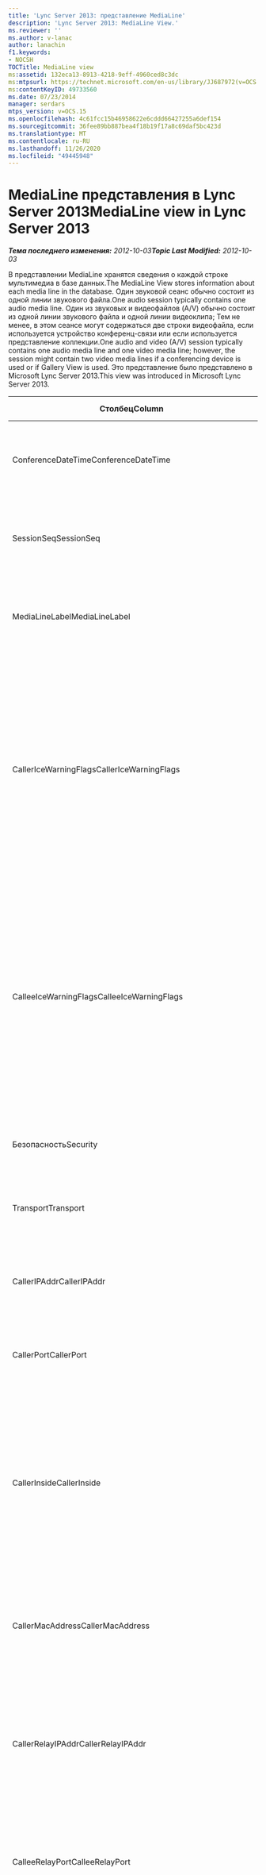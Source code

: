 ```yaml
---
title: 'Lync Server 2013: представление MediaLine'
description: 'Lync Server 2013: MediaLine View.'
ms.reviewer: ''
ms.author: v-lanac
author: lanachin
f1.keywords:
- NOCSH
TOCTitle: MediaLine view
ms:assetid: 132eca13-8913-4218-9eff-4960ced8c3dc
ms:mtpsurl: https://technet.microsoft.com/en-us/library/JJ687972(v=OCS.15)
ms:contentKeyID: 49733560
ms.date: 07/23/2014
manager: serdars
mtps_version: v=OCS.15
ms.openlocfilehash: 4c61fcc15b46958622e6cddd66427255a6def154
ms.sourcegitcommit: 36fee89bb887bea4f18b19f17a8c69daf5bc423d
ms.translationtype: MT
ms.contentlocale: ru-RU
ms.lasthandoff: 11/26/2020
ms.locfileid: "49445948"
---
```

# <a name="medialine-view-in-lync-server-2013"></a><span data-ttu-id="96bcf-103">MediaLine представления в Lync Server 2013</span><span class="sxs-lookup"><span data-stu-id="96bcf-103">MediaLine view in Lync Server 2013</span></span>

<div data-xmlns="http://www.w3.org/1999/xhtml">

<div class="topic" data-xmlns="http://www.w3.org/1999/xhtml" data-msxsl="urn:schemas-microsoft-com:xslt" data-cs="https://msdn.microsoft.com/">

<div data-asp="https://msdn2.microsoft.com/asp">



</div>

<div id="mainSection">

<div id="mainBody"><span data-ttu-id="96bcf-104">

<span> </span></span><span class="sxs-lookup"><span data-stu-id="96bcf-104">

<span> </span></span></span>

<span data-ttu-id="96bcf-105">_**Тема последнего изменения:** 2012-10-03_</span><span class="sxs-lookup"><span data-stu-id="96bcf-105">_**Topic Last Modified:** 2012-10-03_</span></span>

<span data-ttu-id="96bcf-106">В представлении MediaLine хранятся сведения о каждой строке мультимедиа в базе данных.</span><span class="sxs-lookup"><span data-stu-id="96bcf-106">The MediaLine View stores information about each media line in the database.</span></span> <span data-ttu-id="96bcf-107">Один звуковой сеанс обычно состоит из одной линии звукового файла.</span><span class="sxs-lookup"><span data-stu-id="96bcf-107">One audio session typically contains one audio media line.</span></span> <span data-ttu-id="96bcf-108">Один из звуковых и видеофайлов (A/V) обычно состоит из одной линии звукового файла и одной линии видеоклипа; Тем не менее, в этом сеансе могут содержаться две строки видеофайла, если используется устройство конференц-связи или если используется представление коллекции.</span><span class="sxs-lookup"><span data-stu-id="96bcf-108">One audio and video (A/V) session typically contains one audio media line and one video media line; however, the session might contain two video media lines if a conferencing device is used or if Gallery View is used.</span></span> <span data-ttu-id="96bcf-109">Это представление было представлено в Microsoft Lync Server 2013.</span><span class="sxs-lookup"><span data-stu-id="96bcf-109">This view was introduced in Microsoft Lync Server 2013.</span></span>


<table>
<colgroup>
<col style="width: 33%" />
<col style="width: 33%" />
<col style="width: 33%" />
</colgroup>
<thead>
<tr class="header">
<th><span data-ttu-id="96bcf-110">Столбец</span><span class="sxs-lookup"><span data-stu-id="96bcf-110">Column</span></span></th>
<th><span data-ttu-id="96bcf-111">Тип данных</span><span class="sxs-lookup"><span data-stu-id="96bcf-111">Data Type</span></span></th>
<th><span data-ttu-id="96bcf-112">сведения</span><span class="sxs-lookup"><span data-stu-id="96bcf-112">details</span></span></th>
</tr>
</thead>
<tbody>
<tr class="odd">
<td><p><span data-ttu-id="96bcf-113">ConferenceDateTime</span><span class="sxs-lookup"><span data-stu-id="96bcf-113">ConferenceDateTime</span></span></p></td>
<td><p><span data-ttu-id="96bcf-114">datetime</span><span class="sxs-lookup"><span data-stu-id="96bcf-114">datetime</span></span></p></td>
<td><p><span data-ttu-id="96bcf-115">На которую ссылается <a href="lync-server-2013-medialine-table.md">Таблица MediaLine в Lync Server 2013</a>.</span><span class="sxs-lookup"><span data-stu-id="96bcf-115">Referenced from the <a href="lync-server-2013-medialine-table.md">MediaLine table in Lync Server 2013</a>.</span></span></p></td>
</tr>
<tr class="even">
<td><p><span data-ttu-id="96bcf-116">SessionSeq</span><span class="sxs-lookup"><span data-stu-id="96bcf-116">SessionSeq</span></span></p></td>
<td><p><span data-ttu-id="96bcf-117">целое</span><span class="sxs-lookup"><span data-stu-id="96bcf-117">int</span></span></p></td>
<td><p><span data-ttu-id="96bcf-118">На которую ссылается <a href="lync-server-2013-medialine-table.md">Таблица MediaLine в Lync Server 2013</a>.</span><span class="sxs-lookup"><span data-stu-id="96bcf-118">Referenced from the <a href="lync-server-2013-medialine-table.md">MediaLine table in Lync Server 2013</a>.</span></span></p></td>
</tr>
<tr class="odd">
<td><p><span data-ttu-id="96bcf-119">MediaLineLabel</span><span class="sxs-lookup"><span data-stu-id="96bcf-119">MediaLineLabel</span></span></p></td>
<td><p><span data-ttu-id="96bcf-120">tinyint</span><span class="sxs-lookup"><span data-stu-id="96bcf-120">tinyint</span></span></p></td>
<td><p><span data-ttu-id="96bcf-121">На которую ссылается <a href="lync-server-2013-medialine-table.md">Таблица MediaLine в Lync Server 2013</a>.</span><span class="sxs-lookup"><span data-stu-id="96bcf-121">Referenced from the <a href="lync-server-2013-medialine-table.md">MediaLine table in Lync Server 2013</a>.</span></span></p></td>
</tr>
<tr class="even">
<td><p><span data-ttu-id="96bcf-122">CallerIceWarningFlags</span><span class="sxs-lookup"><span data-stu-id="96bcf-122">CallerIceWarningFlags</span></span></p></td>
<td><p><span data-ttu-id="96bcf-123">целое</span><span class="sxs-lookup"><span data-stu-id="96bcf-123">int</span></span></p></td>
<td><p><span data-ttu-id="96bcf-124">Сведения о процессе интерактивной установки подключения (ICE), описанные в разделе Флаги BITS для вызывающего абонента.</span><span class="sxs-lookup"><span data-stu-id="96bcf-124">Information about Interactive Connectivity Establishment (ICE) process described in bits flags for the caller.</span></span> <span data-ttu-id="96bcf-125">Подробности можно найти в спецификации серверного протокола контроля качества обслуживания.</span><span class="sxs-lookup"><span data-stu-id="96bcf-125">For details, refer to the Quality of Experience Monitoring Server Protocol Specification.</span></span></p></td>
</tr>
<tr class="odd">
<td><p><span data-ttu-id="96bcf-126">CalleeIceWarningFlags</span><span class="sxs-lookup"><span data-stu-id="96bcf-126">CalleeIceWarningFlags</span></span></p></td>
<td><p><span data-ttu-id="96bcf-127">целое</span><span class="sxs-lookup"><span data-stu-id="96bcf-127">int</span></span></p></td>
<td><p><span data-ttu-id="96bcf-128">Сведения о процессе установки интерактивной связи (ICE), описанные в флагах BITS для вызываемого абонента.</span><span class="sxs-lookup"><span data-stu-id="96bcf-128">Information about Interactive Connectivity Establishment (ICE) process described in bits flags for the callee.</span></span> <span data-ttu-id="96bcf-129">Подробности можно найти в спецификации серверного протокола контроля качества обслуживания.</span><span class="sxs-lookup"><span data-stu-id="96bcf-129">For details, refer to the Quality of Experience Monitoring Server Protocol Specification.</span></span></p></td>
</tr>
<tr class="even">
<td><p><span data-ttu-id="96bcf-130">Безопасность</span><span class="sxs-lookup"><span data-stu-id="96bcf-130">Security</span></span></p></td>
<td><p><span data-ttu-id="96bcf-131">tinyint</span><span class="sxs-lookup"><span data-stu-id="96bcf-131">tinyint</span></span></p></td>
<td><p><span data-ttu-id="96bcf-132">Профиль безопасности используется.</span><span class="sxs-lookup"><span data-stu-id="96bcf-132">Security profile in use.</span></span> <span data-ttu-id="96bcf-133">0 — NONE, 1 — SRTP, 2 — v1.</span><span class="sxs-lookup"><span data-stu-id="96bcf-133">0 is NONE, 1 is SRTP, 2 is V1.</span></span></p></td>
</tr>
<tr class="odd">
<td><p><span data-ttu-id="96bcf-134">Transport</span><span class="sxs-lookup"><span data-stu-id="96bcf-134">Transport</span></span></p></td>
<td><p><span data-ttu-id="96bcf-135">tinyint</span><span class="sxs-lookup"><span data-stu-id="96bcf-135">tinyint</span></span></p></td>
<td><p><span data-ttu-id="96bcf-136">Тип транспорта.</span><span class="sxs-lookup"><span data-stu-id="96bcf-136">Transport type.</span></span> <span data-ttu-id="96bcf-137">0 — это UDP, а 1 — TCP.</span><span class="sxs-lookup"><span data-stu-id="96bcf-137">0 is UDP, 1 is TCP.</span></span></p></td>
</tr>
<tr class="even">
<td><p><span data-ttu-id="96bcf-138">CallerIPAddr</span><span class="sxs-lookup"><span data-stu-id="96bcf-138">CallerIPAddr</span></span></p></td>
<td><p><span data-ttu-id="96bcf-139">var (50)</span><span class="sxs-lookup"><span data-stu-id="96bcf-139">var(50)</span></span></p></td>
<td><p><span data-ttu-id="96bcf-140">IP-адрес вызывающего абонента.</span><span class="sxs-lookup"><span data-stu-id="96bcf-140">IP address of the caller.</span></span> <span data-ttu-id="96bcf-141">Это может быть либо адрес IPv4, либо IPv6.</span><span class="sxs-lookup"><span data-stu-id="96bcf-141">This can be either an IPv4 or IPv6 address.</span></span></p></td>
</tr>
<tr class="odd">
<td><p><span data-ttu-id="96bcf-142">CallerPort</span><span class="sxs-lookup"><span data-stu-id="96bcf-142">CallerPort</span></span></p></td>
<td><p><span data-ttu-id="96bcf-143">целое</span><span class="sxs-lookup"><span data-stu-id="96bcf-143">int</span></span></p></td>
<td><p><span data-ttu-id="96bcf-144">Порт, используемый вызывающим абонентом.</span><span class="sxs-lookup"><span data-stu-id="96bcf-144">Port used by the caller.</span></span></p></td>
</tr>
<tr class="even">
<td><p><span data-ttu-id="96bcf-145">CallerInside</span><span class="sxs-lookup"><span data-stu-id="96bcf-145">CallerInside</span></span></p></td>
<td><p><span data-ttu-id="96bcf-146">бит</span><span class="sxs-lookup"><span data-stu-id="96bcf-146">bit</span></span></p></td>
<td><p><span data-ttu-id="96bcf-147">Указывает, находится ли вызывающий абонент в сети Организации.</span><span class="sxs-lookup"><span data-stu-id="96bcf-147">Indicates whether or not the caller is inside the organization network.</span></span> <span data-ttu-id="96bcf-148">1 означает, что вызывающий абонент входит в корпоративную сеть.</span><span class="sxs-lookup"><span data-stu-id="96bcf-148">1 means that the caller is inside the enterprise network.</span></span> <span data-ttu-id="96bcf-149">0 означает, что вызывающий абонент находится за пределами сети.</span><span class="sxs-lookup"><span data-stu-id="96bcf-149">0 means that the caller is outside the network.</span></span></p></td>
</tr>
<tr class="odd">
<td><p><span data-ttu-id="96bcf-150">CallerMacAddress</span><span class="sxs-lookup"><span data-stu-id="96bcf-150">CallerMacAddress</span></span></p></td>
<td><p><span data-ttu-id="96bcf-151">varchar (256)</span><span class="sxs-lookup"><span data-stu-id="96bcf-151">varchar(256)</span></span></p></td>
<td><p><span data-ttu-id="96bcf-152">MAC-адрес сетевого интерфейса, используемого вызывающим абонентом.</span><span class="sxs-lookup"><span data-stu-id="96bcf-152">MAC address of network interface used by caller.</span></span></p></td>
</tr>
<tr class="even">
<td><p><span data-ttu-id="96bcf-153">CallerRelayIPAddr</span><span class="sxs-lookup"><span data-stu-id="96bcf-153">CallerRelayIPAddr</span></span></p></td>
<td><p><span data-ttu-id="96bcf-154">var (50)</span><span class="sxs-lookup"><span data-stu-id="96bcf-154">var(50)</span></span></p></td>
<td><p><span data-ttu-id="96bcf-155">IP-адрес службы EDGE (/V), используемой вызывающим абонентом.</span><span class="sxs-lookup"><span data-stu-id="96bcf-155">IP Address of the A/V Edge service used by the caller.</span></span> <span data-ttu-id="96bcf-156">Дополнительные сведения приведены в <a href="lync-server-2013-ipaddress-table.md">таблице IP-адрес в Lync Server 2013</a> .</span><span class="sxs-lookup"><span data-stu-id="96bcf-156">See the <a href="lync-server-2013-ipaddress-table.md">IPAddress table in Lync Server 2013</a> for more information.</span></span></p></td>
</tr>
<tr class="odd">
<td><p><span data-ttu-id="96bcf-157">CalleeRelayPort</span><span class="sxs-lookup"><span data-stu-id="96bcf-157">CalleeRelayPort</span></span></p></td>
<td><p><span data-ttu-id="96bcf-158">целое</span><span class="sxs-lookup"><span data-stu-id="96bcf-158">int</span></span></p></td>
<td><p><span data-ttu-id="96bcf-159">Порт, используемый в службе EDGE (A/V), используемой вызывающим абонентом.</span><span class="sxs-lookup"><span data-stu-id="96bcf-159">Port used on the A/V Edge service used by the caller.</span></span></p></td>
</tr>
<tr class="even">
<td><p><span data-ttu-id="96bcf-160">CallerReflexiveIPAddr</span><span class="sxs-lookup"><span data-stu-id="96bcf-160">CallerReflexiveIPAddr</span></span></p></td>
<td><p><span data-ttu-id="96bcf-161">var (50)</span><span class="sxs-lookup"><span data-stu-id="96bcf-161">var(50)</span></span></p></td>
<td><p><span data-ttu-id="96bcf-162">IP-адрес вызывающего абонента, предоставленный службой EDGE (A/V).</span><span class="sxs-lookup"><span data-stu-id="96bcf-162">Caller’s IP address as reported by the A/V Edge service.</span></span> <span data-ttu-id="96bcf-163">Этот адрес может отличаться от CallerIPAddr, если клиент находится за пределами NAT, например.</span><span class="sxs-lookup"><span data-stu-id="96bcf-163">This address may be different that the CallerIPAddr if the client is located behind a NAT for example.</span></span></p></td>
</tr>
<tr class="odd">
<td><p><span data-ttu-id="96bcf-164">CallerCaptureDev</span><span class="sxs-lookup"><span data-stu-id="96bcf-164">CallerCaptureDev</span></span></p></td>
<td><p><span data-ttu-id="96bcf-165">varchar (256)</span><span class="sxs-lookup"><span data-stu-id="96bcf-165">varchar(256)</span></span></p></td>
<td><p><span data-ttu-id="96bcf-166">Имя устройства захвата вызывающего абонента.</span><span class="sxs-lookup"><span data-stu-id="96bcf-166">Caller’s capture device name.</span></span></p></td>
</tr>
<tr class="even">
<td><p><span data-ttu-id="96bcf-167">CallerRenderDev</span><span class="sxs-lookup"><span data-stu-id="96bcf-167">CallerRenderDev</span></span></p></td>
<td><p><span data-ttu-id="96bcf-168">varchar (256)</span><span class="sxs-lookup"><span data-stu-id="96bcf-168">varchar(256)</span></span></p></td>
<td><p><span data-ttu-id="96bcf-169">Имя устройства отрисовки вызывающего абонента.</span><span class="sxs-lookup"><span data-stu-id="96bcf-169">Caller’s render device name.</span></span></p></td>
</tr>
<tr class="odd">
<td><p><span data-ttu-id="96bcf-170">CallerCaptureDevDriver</span><span class="sxs-lookup"><span data-stu-id="96bcf-170">CallerCaptureDevDriver</span></span></p></td>
<td><p><span data-ttu-id="96bcf-171">varchar (256)</span><span class="sxs-lookup"><span data-stu-id="96bcf-171">varchar(256)</span></span></p></td>
<td><p><span data-ttu-id="96bcf-172">Имя драйвера устройства захвата вызывающего абонента.</span><span class="sxs-lookup"><span data-stu-id="96bcf-172">Caller’s capture device driver name.</span></span></p></td>
</tr>
<tr class="even">
<td><p><span data-ttu-id="96bcf-173">CallerRenderDevDriver</span><span class="sxs-lookup"><span data-stu-id="96bcf-173">CallerRenderDevDriver</span></span></p></td>
<td><p><span data-ttu-id="96bcf-174">varchar (256)</span><span class="sxs-lookup"><span data-stu-id="96bcf-174">varchar(256)</span></span></p></td>
<td><p><span data-ttu-id="96bcf-175">Имя драйвера устройства отрисовки вызывающего абонента.</span><span class="sxs-lookup"><span data-stu-id="96bcf-175">Caller’s render device driver name.</span></span></p></td>
</tr>
<tr class="odd">
<td><p><span data-ttu-id="96bcf-176">CallerWifiDriverDeviceDesc</span><span class="sxs-lookup"><span data-stu-id="96bcf-176">CallerWifiDriverDeviceDesc</span></span></p></td>
<td><p><span data-ttu-id="96bcf-177">varchar (256</span><span class="sxs-lookup"><span data-stu-id="96bcf-177">varchar(256</span></span></p></td>
<td><p><span data-ttu-id="96bcf-178">Описание драйвера Wi-Fi вызывающего абонента.</span><span class="sxs-lookup"><span data-stu-id="96bcf-178">Caller’s Wifi driver description.</span></span></p></td>
</tr>
<tr class="even">
<td><p><span data-ttu-id="96bcf-179">CallerWifiDriverVersion</span><span class="sxs-lookup"><span data-stu-id="96bcf-179">CallerWifiDriverVersion</span></span></p></td>
<td><p><span data-ttu-id="96bcf-180">varchar (256)</span><span class="sxs-lookup"><span data-stu-id="96bcf-180">varchar(256)</span></span></p></td>
<td><p><span data-ttu-id="96bcf-181">Версия драйвера Wi-Fi вызывающего абонента.</span><span class="sxs-lookup"><span data-stu-id="96bcf-181">Caller’s Wifi driver version.</span></span></p></td>
</tr>
<tr class="odd">
<td><p><span data-ttu-id="96bcf-182">CalleeNetworkConnectionDetail</span><span class="sxs-lookup"><span data-stu-id="96bcf-182">CalleeNetworkConnectionDetail</span></span></p></td>
<td><p><span data-ttu-id="96bcf-183">varchar (256)</span><span class="sxs-lookup"><span data-stu-id="96bcf-183">varchar(256)</span></span></p></td>
<td><p><span data-ttu-id="96bcf-184">Сведения о сетевом подключении вызывающего абонента.</span><span class="sxs-lookup"><span data-stu-id="96bcf-184">Details of caller’s network connection.</span></span> <span data-ttu-id="96bcf-185">Для получения дополнительных сведений ознакомьтесь с <a href="lync-server-2013-networkconnectiondetail-table.md">таблицей NetworkConnectionDetail в Lync Server 2013</a> .</span><span class="sxs-lookup"><span data-stu-id="96bcf-185">See the <a href="lync-server-2013-networkconnectiondetail-table.md">NetworkConnectionDetail table in Lync Server 2013</a> for more information.</span></span></p></td>
</tr>
<tr class="even">
<td><p><span data-ttu-id="96bcf-186">CallerBssid</span><span class="sxs-lookup"><span data-stu-id="96bcf-186">CallerBssid</span></span></p></td>
<td><p><span data-ttu-id="96bcf-187">varchar (256)</span><span class="sxs-lookup"><span data-stu-id="96bcf-187">varchar(256)</span></span></p></td>
<td><p><span data-ttu-id="96bcf-188">Основной идентификатор набора служб, используемый вызывающими абонентами WiFi-связи.</span><span class="sxs-lookup"><span data-stu-id="96bcf-188">Basic Service Set Identifier used by callers WiFi connection.</span></span></p></td>
</tr>
<tr class="odd">
<td><p><span data-ttu-id="96bcf-189">CallerVPN</span><span class="sxs-lookup"><span data-stu-id="96bcf-189">CallerVPN</span></span></p></td>
<td><p><span data-ttu-id="96bcf-190">бит</span><span class="sxs-lookup"><span data-stu-id="96bcf-190">bit</span></span></p></td>
<td><p><span data-ttu-id="96bcf-191">Указывает, подключен ли вызывающий абонент к виртуальной частной сети.</span><span class="sxs-lookup"><span data-stu-id="96bcf-191">Indicates whether the caller connected over a virtual private network.</span></span> <span data-ttu-id="96bcf-192">1 — это виртуальная частная сеть (VPN), а 0 — не VPN.</span><span class="sxs-lookup"><span data-stu-id="96bcf-192">1 is virtual private network (VPN), 0 is non-VPN.</span></span></p></td>
</tr>
<tr class="even">
<td><p><span data-ttu-id="96bcf-193">CalleeIPAddr</span><span class="sxs-lookup"><span data-stu-id="96bcf-193">CalleeIPAddr</span></span></p></td>
<td><p><span data-ttu-id="96bcf-194">var (50)</span><span class="sxs-lookup"><span data-stu-id="96bcf-194">var(50)</span></span></p></td>
<td><p><span data-ttu-id="96bcf-195">IP-адрес вызываемого абонента.</span><span class="sxs-lookup"><span data-stu-id="96bcf-195">IP address of the callee.</span></span> <span data-ttu-id="96bcf-196">Это может быть либо адрес IPv4, либо IPv6.</span><span class="sxs-lookup"><span data-stu-id="96bcf-196">This can be either an IPv4 or IPv6 address.</span></span></p></td>
</tr>
<tr class="odd">
<td><p><span data-ttu-id="96bcf-197">CalleePort</span><span class="sxs-lookup"><span data-stu-id="96bcf-197">CalleePort</span></span></p></td>
<td><p><span data-ttu-id="96bcf-198">целое</span><span class="sxs-lookup"><span data-stu-id="96bcf-198">int</span></span></p></td>
<td><p><span data-ttu-id="96bcf-199">Порт, используемый вызываемым абонентом.</span><span class="sxs-lookup"><span data-stu-id="96bcf-199">Port used by the callee.</span></span></p></td>
</tr>
<tr class="even">
<td><p><span data-ttu-id="96bcf-200">CalleeInside</span><span class="sxs-lookup"><span data-stu-id="96bcf-200">CalleeInside</span></span></p></td>
<td><p><span data-ttu-id="96bcf-201">бит</span><span class="sxs-lookup"><span data-stu-id="96bcf-201">bit</span></span></p></td>
<td><p><span data-ttu-id="96bcf-202">Указывает, входит ли вызывающий объект в корпоративную сеть.</span><span class="sxs-lookup"><span data-stu-id="96bcf-202">Indicates whether the callee is inside the enterprise network.</span></span> <span data-ttu-id="96bcf-203">1 означает, что вызываемый абонент входит в корпоративную сеть, а 0 означает, что вызываемый объект находится за пределами сети.</span><span class="sxs-lookup"><span data-stu-id="96bcf-203">1 means callee is inside the enterprise network, 0 means the callee is outside the network.</span></span></p></td>
</tr>
<tr class="odd">
<td><p><span data-ttu-id="96bcf-204">CalleeMacAddress</span><span class="sxs-lookup"><span data-stu-id="96bcf-204">CalleeMacAddress</span></span></p></td>
<td><p><span data-ttu-id="96bcf-205">varchar (256)</span><span class="sxs-lookup"><span data-stu-id="96bcf-205">varchar(256)</span></span></p></td>
<td><p><span data-ttu-id="96bcf-206">MAC-адрес сетевого интерфейса, используемого вызываемым абонентом.</span><span class="sxs-lookup"><span data-stu-id="96bcf-206">MAC address of network interface used by callee.</span></span></p></td>
</tr>
<tr class="even">
<td><p><span data-ttu-id="96bcf-207">CalleeRelayIPAddr</span><span class="sxs-lookup"><span data-stu-id="96bcf-207">CalleeRelayIPAddr</span></span></p></td>
<td><p><span data-ttu-id="96bcf-208">var (50)</span><span class="sxs-lookup"><span data-stu-id="96bcf-208">var(50)</span></span></p></td>
<td><p><span data-ttu-id="96bcf-209">IP-адрес службы EDGE (/V), используемой вызываемым абонентом.</span><span class="sxs-lookup"><span data-stu-id="96bcf-209">IP Address of the A/V Edge service used by the callee.</span></span> <span data-ttu-id="96bcf-210">Дополнительные сведения приведены в <a href="lync-server-2013-ipaddress-table.md">таблице IP-адрес в Lync Server 2013</a> .</span><span class="sxs-lookup"><span data-stu-id="96bcf-210">See the <a href="lync-server-2013-ipaddress-table.md">IPAddress table in Lync Server 2013</a> for more information.</span></span></p></td>
</tr>
<tr class="odd">
<td><p><span data-ttu-id="96bcf-211">CalleeRelayPort</span><span class="sxs-lookup"><span data-stu-id="96bcf-211">CalleeRelayPort</span></span></p></td>
<td><p><span data-ttu-id="96bcf-212">целое</span><span class="sxs-lookup"><span data-stu-id="96bcf-212">int</span></span></p></td>
<td><p><span data-ttu-id="96bcf-213">Порт, используемый в службе EDGE (A/V), используемой вызываемым абонентом.</span><span class="sxs-lookup"><span data-stu-id="96bcf-213">Port used on the A/V Edge service used by the callee.</span></span></p></td>
</tr>
<tr class="even">
<td><p><span data-ttu-id="96bcf-214">CalleeReflexiveIPAddr</span><span class="sxs-lookup"><span data-stu-id="96bcf-214">CalleeReflexiveIPAddr</span></span></p></td>
<td><p><span data-ttu-id="96bcf-215">var (50)</span><span class="sxs-lookup"><span data-stu-id="96bcf-215">var(50)</span></span></p></td>
<td><p><span data-ttu-id="96bcf-216">IP-адрес вызываемого абонента, предоставленный службой Edge/V.</span><span class="sxs-lookup"><span data-stu-id="96bcf-216">Callee’s IP address as reported by the A/V Edge service.</span></span> <span data-ttu-id="96bcf-217">Этот адрес может отличаться от CalleeIPAddr, если клиент находится за пределами NAT, например.</span><span class="sxs-lookup"><span data-stu-id="96bcf-217">This address may be different that the CalleeIPAddr if the client is located behind a NAT for example.</span></span></p></td>
</tr>
<tr class="odd">
<td><p><span data-ttu-id="96bcf-218">CalleeCaptureDev</span><span class="sxs-lookup"><span data-stu-id="96bcf-218">CalleeCaptureDev</span></span></p></td>
<td><p><span data-ttu-id="96bcf-219">var (50)</span><span class="sxs-lookup"><span data-stu-id="96bcf-219">var(50)</span></span></p></td>
<td><p><span data-ttu-id="96bcf-220">Имя устройства захвата абонента.</span><span class="sxs-lookup"><span data-stu-id="96bcf-220">Callee’s capture device name.</span></span></p></td>
</tr>
<tr class="even">
<td><p><span data-ttu-id="96bcf-221">CalleeRenderDev</span><span class="sxs-lookup"><span data-stu-id="96bcf-221">CalleeRenderDev</span></span></p></td>
<td><p><span data-ttu-id="96bcf-222">varchar (256)</span><span class="sxs-lookup"><span data-stu-id="96bcf-222">varchar(256)</span></span></p></td>
<td><p><span data-ttu-id="96bcf-223">Имя устройства отрисовки вызываемого абонента.</span><span class="sxs-lookup"><span data-stu-id="96bcf-223">Callee’s render device name.</span></span></p></td>
</tr>
<tr class="odd">
<td><p><span data-ttu-id="96bcf-224">CalleeCaptureDevDriver</span><span class="sxs-lookup"><span data-stu-id="96bcf-224">CalleeCaptureDevDriver</span></span></p></td>
<td><p><span data-ttu-id="96bcf-225">varchar (256)</span><span class="sxs-lookup"><span data-stu-id="96bcf-225">varchar(256)</span></span></p></td>
<td><p><span data-ttu-id="96bcf-226">Имя драйвера устройства захвата абонента.</span><span class="sxs-lookup"><span data-stu-id="96bcf-226">Callee’s capture device driver name.</span></span></p></td>
</tr>
<tr class="even">
<td><p><span data-ttu-id="96bcf-227">CalleeRenderDevDriver</span><span class="sxs-lookup"><span data-stu-id="96bcf-227">CalleeRenderDevDriver</span></span></p></td>
<td><p><span data-ttu-id="96bcf-228">varchar (256)</span><span class="sxs-lookup"><span data-stu-id="96bcf-228">varchar(256)</span></span></p></td>
<td><p><span data-ttu-id="96bcf-229">Имя драйвера устройства обработки вызываемого абонента.</span><span class="sxs-lookup"><span data-stu-id="96bcf-229">Callee’s render device driver name.</span></span></p></td>
</tr>
<tr class="odd">
<td><p><span data-ttu-id="96bcf-230">CalleeWifiDriverDeviceDesc</span><span class="sxs-lookup"><span data-stu-id="96bcf-230">CalleeWifiDriverDeviceDesc</span></span></p></td>
<td><p><span data-ttu-id="96bcf-231">varchar (256)</span><span class="sxs-lookup"><span data-stu-id="96bcf-231">varchar(256)</span></span></p></td>
<td><p><span data-ttu-id="96bcf-232">Описание драйвера WiFi вызываемого абонента.</span><span class="sxs-lookup"><span data-stu-id="96bcf-232">Callee’s Wifi driver description.</span></span></p></td>
</tr>
<tr class="even">
<td><p><span data-ttu-id="96bcf-233">CalleeWifiDriverVersion</span><span class="sxs-lookup"><span data-stu-id="96bcf-233">CalleeWifiDriverVersion</span></span></p></td>
<td><p><span data-ttu-id="96bcf-234">varchar (256</span><span class="sxs-lookup"><span data-stu-id="96bcf-234">varchar(256</span></span></p></td>
<td><p><span data-ttu-id="96bcf-235">Версия драйвера Wi-Fi для вызываемого абонента.</span><span class="sxs-lookup"><span data-stu-id="96bcf-235">Callee’s Wifi driver version.</span></span></p></td>
</tr>
<tr class="odd">
<td><p><span data-ttu-id="96bcf-236">CalleeNetworkConnectionDetail</span><span class="sxs-lookup"><span data-stu-id="96bcf-236">CalleeNetworkConnectionDetail</span></span></p></td>
<td><p><span data-ttu-id="96bcf-237">varchar (256)</span><span class="sxs-lookup"><span data-stu-id="96bcf-237">varchar(256)</span></span></p></td>
<td><p><span data-ttu-id="96bcf-238">Сведения о сетевом подключении для вызываемого абонента.</span><span class="sxs-lookup"><span data-stu-id="96bcf-238">Details of callee’s network connection.</span></span> <span data-ttu-id="96bcf-239">Для получения дополнительных сведений ознакомьтесь с <a href="lync-server-2013-networkconnectiondetail-table.md">таблицей NetworkConnectionDetail в Lync Server 2013</a> .</span><span class="sxs-lookup"><span data-stu-id="96bcf-239">See the <a href="lync-server-2013-networkconnectiondetail-table.md">NetworkConnectionDetail table in Lync Server 2013</a> for more information.</span></span></p></td>
</tr>
<tr class="even">
<td><p><span data-ttu-id="96bcf-240">CalleeBssid</span><span class="sxs-lookup"><span data-stu-id="96bcf-240">CalleeBssid</span></span></p></td>
<td><p><span data-ttu-id="96bcf-241">varchar (256)</span><span class="sxs-lookup"><span data-stu-id="96bcf-241">varchar(256)</span></span></p></td>
<td><p><span data-ttu-id="96bcf-242">Основной идентификатор набора служб, используемый для подключений WiFi.</span><span class="sxs-lookup"><span data-stu-id="96bcf-242">Basic Service Set Identifier used by callee’s WiFi connection.</span></span></p></td>
</tr>
<tr class="odd">
<td><p><span data-ttu-id="96bcf-243">CalleeVPN</span><span class="sxs-lookup"><span data-stu-id="96bcf-243">CalleeVPN</span></span></p></td>
<td><p><span data-ttu-id="96bcf-244">бит</span><span class="sxs-lookup"><span data-stu-id="96bcf-244">bit</span></span></p></td>
<td><p><span data-ttu-id="96bcf-245">Указывает, подсоединен ли вызывающий объект к виртуальной частной сети.</span><span class="sxs-lookup"><span data-stu-id="96bcf-245">Indicates whether the callee connected over a virtual private network.</span></span> <span data-ttu-id="96bcf-246">1 — это виртуальная частная сеть (VPN), а 0 — не VPN.</span><span class="sxs-lookup"><span data-stu-id="96bcf-246">1 is virtual private network (VPN), 0 is non-VPN.</span></span></p></td>
</tr>
<tr class="even">
<td><p><span data-ttu-id="96bcf-247">ConversationalMOS</span><span class="sxs-lookup"><span data-stu-id="96bcf-247">ConversationalMOS</span></span></p></td>
<td><p><span data-ttu-id="96bcf-248">десятичное число (3, 2)</span><span class="sxs-lookup"><span data-stu-id="96bcf-248">decimal(3,2)</span></span></p></td>
<td><p><span data-ttu-id="96bcf-249">Narrowband MOS из сеансов голосовой связи (на основе обоих звуковых потоков).</span><span class="sxs-lookup"><span data-stu-id="96bcf-249">Narrowband Conversational MOS of the audio sessions (based on both audio streams).</span></span></p></td>
</tr>
<tr class="odd">
<td><p><span data-ttu-id="96bcf-250">AppliedBandwidthLimit</span><span class="sxs-lookup"><span data-stu-id="96bcf-250">AppliedBandwidthLimit</span></span></p></td>
<td><p><span data-ttu-id="96bcf-251">целое</span><span class="sxs-lookup"><span data-stu-id="96bcf-251">int</span></span></p></td>
<td><p><span data-ttu-id="96bcf-252">Это фактическая пропускная способность, примененная к потоку отправки на стороне, для которой заданы различные параметры политики (TURN, API, SDP, сервер политики и т. д.).</span><span class="sxs-lookup"><span data-stu-id="96bcf-252">This is the actual bandwidth applied to the given send side stream given various policy settings (TURN, API, SDP, Policy Server, etc.).</span></span> <span data-ttu-id="96bcf-253">Это не следует путать с эффективной пропускной способностью, так как в зависимости от оценки пропускной способности может снизиться эффективная пропускная способность.</span><span class="sxs-lookup"><span data-stu-id="96bcf-253">This should not to be confused with the effective bandwidth because there can be a lower effective bandwidth based on the bandwidth estimate.</span></span> <span data-ttu-id="96bcf-254">Это является, по сути, максимальной пропускной способностью потока отправки, который может занимать ограничения пропускной способности.</span><span class="sxs-lookup"><span data-stu-id="96bcf-254">This is basically the maximum bandwidth the send stream can take barring limits imposed by the bandwidth estimate.</span></span></p></td>
</tr>
<tr class="even">
<td><p><span data-ttu-id="96bcf-255">AppliedBandwidthSource</span><span class="sxs-lookup"><span data-stu-id="96bcf-255">AppliedBandwidthSource</span></span></p></td>
<td><p><span data-ttu-id="96bcf-256">varchar (256)</span><span class="sxs-lookup"><span data-stu-id="96bcf-256">varchar(256)</span></span></p></td>
<td><p><span data-ttu-id="96bcf-257">Источник ограничения пропускной способности.</span><span class="sxs-lookup"><span data-stu-id="96bcf-257">Source of the bandwidth cap being imposed.</span></span> <span data-ttu-id="96bcf-258">Она описывает, откуда поступают ограничения пропускной способности (например, "сервер политики", "превратить сервер" или "модальность").</span><span class="sxs-lookup"><span data-stu-id="96bcf-258">It describes where the bandwidth limit is coming from (for example, “Policy Server”, “TURN Server”, or “Modality”).</span></span></p></td>
</tr>
<tr class="odd">
<td><p><span data-ttu-id="96bcf-259">Вызывающая сторона</span><span class="sxs-lookup"><span data-stu-id="96bcf-259">Caller</span></span></p></td>
<td><p><span data-ttu-id="96bcf-260">бит</span><span class="sxs-lookup"><span data-stu-id="96bcf-260">bit</span></span></p></td>
<td><p><span data-ttu-id="96bcf-261">Указывает, получены ли метрики от вызывающего абонента; 1 — Да, 0 — нет.</span><span class="sxs-lookup"><span data-stu-id="96bcf-261">Indicates whether metrics from the caller were received; 1 is yes, 0 is no.</span></span></p></td>
</tr>
<tr class="even">
<td><p><span data-ttu-id="96bcf-262">Вызываемая сторона</span><span class="sxs-lookup"><span data-stu-id="96bcf-262">Callee</span></span></p></td>
<td><p><span data-ttu-id="96bcf-263">бит</span><span class="sxs-lookup"><span data-stu-id="96bcf-263">bit</span></span></p></td>
<td><p><span data-ttu-id="96bcf-264">Указывает, получены ли метрики от приемника вызова; 1 — Да, 0 — нет.</span><span class="sxs-lookup"><span data-stu-id="96bcf-264">Indicates whether metrics from the call receiver were received; 1 is yes, 0 is no.</span></span></p></td>
</tr>
<tr class="odd">
<td><p><span data-ttu-id="96bcf-265">MidCallReport</span><span class="sxs-lookup"><span data-stu-id="96bcf-265">MidCallReport</span></span></p></td>
<td><p><span data-ttu-id="96bcf-266">бит</span><span class="sxs-lookup"><span data-stu-id="96bcf-266">bit</span></span></p></td>
<td><p><span data-ttu-id="96bcf-267">Указывает, является ли отчет частью звонка или полным звонком.</span><span class="sxs-lookup"><span data-stu-id="96bcf-267">Indicates whether the report is for a portion of the call or for the complete call.</span></span></p></td>
</tr>
<tr class="even">
<td><p><span data-ttu-id="96bcf-268">ClassifiedPoorCall</span><span class="sxs-lookup"><span data-stu-id="96bcf-268">ClassifiedPoorCall</span></span></p></td>
<td><p><span data-ttu-id="96bcf-269">бит</span><span class="sxs-lookup"><span data-stu-id="96bcf-269">bit</span></span></p></td>
<td><p><span data-ttu-id="96bcf-270">Указывает, был ли звонок классифицирован как некачественный звонок (1) или как хороший звонок (0).</span><span class="sxs-lookup"><span data-stu-id="96bcf-270">Indicates whether a call was classified as a poor call (1) or as a good call (0).</span></span></p></td>
</tr>
<tr class="odd">
<td><p><span data-ttu-id="96bcf-271">CallerConnectivityICE</span><span class="sxs-lookup"><span data-stu-id="96bcf-271">CallerConnectivityICE</span></span></p></td>
<td><p><span data-ttu-id="96bcf-272">tinyint</span><span class="sxs-lookup"><span data-stu-id="96bcf-272">tinyint</span></span></p></td>
<td><p><span data-ttu-id="96bcf-273">Указывает, подключен ли вызывающий абонент к сети с помощью протокола ICE (установление подключения к Интернету).</span><span class="sxs-lookup"><span data-stu-id="96bcf-273">Indicates whether the caller connected to the network using the ICE protocol (Internet Connectivity Establishment).</span></span></p></td>
</tr>
<tr class="even">
<td><p><span data-ttu-id="96bcf-274">CalleeConnectivityICE</span><span class="sxs-lookup"><span data-stu-id="96bcf-274">CalleeConnectivityICE</span></span></p></td>
<td><p><span data-ttu-id="96bcf-275">tinyint</span><span class="sxs-lookup"><span data-stu-id="96bcf-275">tinyint</span></span></p></td>
<td><p><span data-ttu-id="96bcf-276">Указывает, вызывает ли пользователь подключение к сети с помощью протокола ICE (установление подключения к Интернету).</span><span class="sxs-lookup"><span data-stu-id="96bcf-276">Indicates whether the user called connected to the network using the ICE protocol (Internet Connectivity Establishment).</span></span></p></td>
</tr>
</tbody>
</table><span data-ttu-id="96bcf-277">


</div>

<span> </span>

</div>

</div>

</span><span class="sxs-lookup"><span data-stu-id="96bcf-277">


</div>

<span> </span>

</div>

</div>

</span></span></div>

